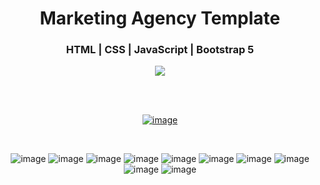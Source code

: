 <div align='center'>
  <h1>Marketing Agency Template</h1>
  <h3>HTML | CSS | JavaScript | Bootstrap 5</h3>
  <img src='https://img.shields.io/badge/fmfahath-white?logo=github&logoColor=black'/>
  
<br><br>

[![image](https://github.com/fmfahath/loginPage/assets/95971934/02c3c390-df06-41d4-940e-9c6c12bbcfa6)](https://fmfahath.github.io/prixima/)

<br>

![image](https://github.com/user-attachments/assets/379a5535-ac96-449c-9b99-494aeb6a2886)
![image](https://github.com/user-attachments/assets/d18fdaeb-0082-4579-b17c-61ee80912552)
![image](https://github.com/user-attachments/assets/33d96671-e8e7-411c-a93d-4d9718df8849)
![image](https://github.com/user-attachments/assets/95ae1544-c72f-4023-9f2b-d37495aad4f2)
![image](https://github.com/user-attachments/assets/1a0a1905-752d-44db-885b-fbc085616dd8)
![image](https://github.com/user-attachments/assets/aaf0a8b7-ecfc-4623-8056-734ef9cf96c5)
![image](https://github.com/user-attachments/assets/88005064-506d-4a7a-9771-8cd464d35c96)
![image](https://github.com/user-attachments/assets/31792faa-1c86-4050-b4c5-d3c43f2c8b4f)
![image](https://github.com/user-attachments/assets/fdbbfc5a-e82a-4a94-b52d-b99e81404a3c)
![image](https://github.com/user-attachments/assets/88455ea3-ddd9-414d-9aa3-025e23f6bd1e)

  
</div>
